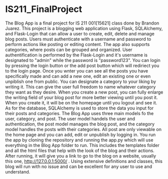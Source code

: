 # IS211_FinalProject
  The Blog App is a final project for IS 211 001[15621] class done by Brandon Juarez. This project is a blogging web application using Flask, SQLAlchemy, and Flask-Login that can allow a user to create, edit, delete and manage blog posts.  Users must authenticate with a username and password to perform actions like posting or editing content. The app also supports categories, where posts can be grouped and organized. User authentification is performed by the Flask-Login and it's username is designated to "admin" while the password is "password123". You can login by pressing the login button or the add post button which will rediriect you to the login page. Once you wnter you can see all the posts you have specifically made and can add a new one, edit an existing one or even unpiblish one from public. You can designate a category to your liking by writing it. This can give the user full freedom to name whatever category they want as they desire. When you create a new post, you can fully enlarge the writing field of your blog post for more better viewing until you post it. When you create it, it will be on the homepage until you logout and see it. As for the database, SQLAlchemy is used to store the data you input for their posts and categories. 
  The Blog App uses three main models fo the user, category, and post. The user model handels the user and authentication, the post model manages the blog post, and the category model handles the posts with their categories. All post are only viewable on the home page and you can add, edit or unpublish by logging in. You run the app by cloning the repository and running the app.py which will use everything in the Blog App folder to run. This includes the templates folder and all the html files that help with the look of the blog and their actions. After running, it will give you a link to go to the blog on a website, usually this one, http://127.0.0.1:5000/ . Using extensive definitions and classes, this blog will run with no issue and can be excellent for any user to use and understand.
